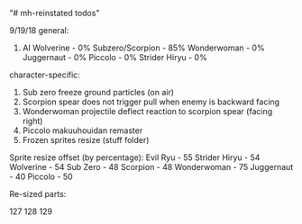 "# mh-reinstated todos" 

9/19/18
general:
1. AI
Wolverine - 0%
Subzero/Scorpion - 85%
Wonderwoman - 0%
Juggernaut - 0%
Piccolo - 0%
Strider Hiryu - 0%

character-specific:

1. Sub zero freeze ground particles (on air)
2. Scorpion spear does not trigger pull when enemy is backward facing
3. Wonderwoman projectile deflect reaction to scorpion spear (facing right)
4. Piccolo makuuhouidan remaster
5. Frozen sprites resize (stuff folder)

Sprite resize offset (by percentage):
Evil Ryu - 55
Strider Hiryu - 54
Wolverine - 54
Sub Zero - 48
Scorpion - 48
Wonderwoman - 75
Juggernaut - 40
Piccolo - 50

Re-sized parts:

127
128
129
